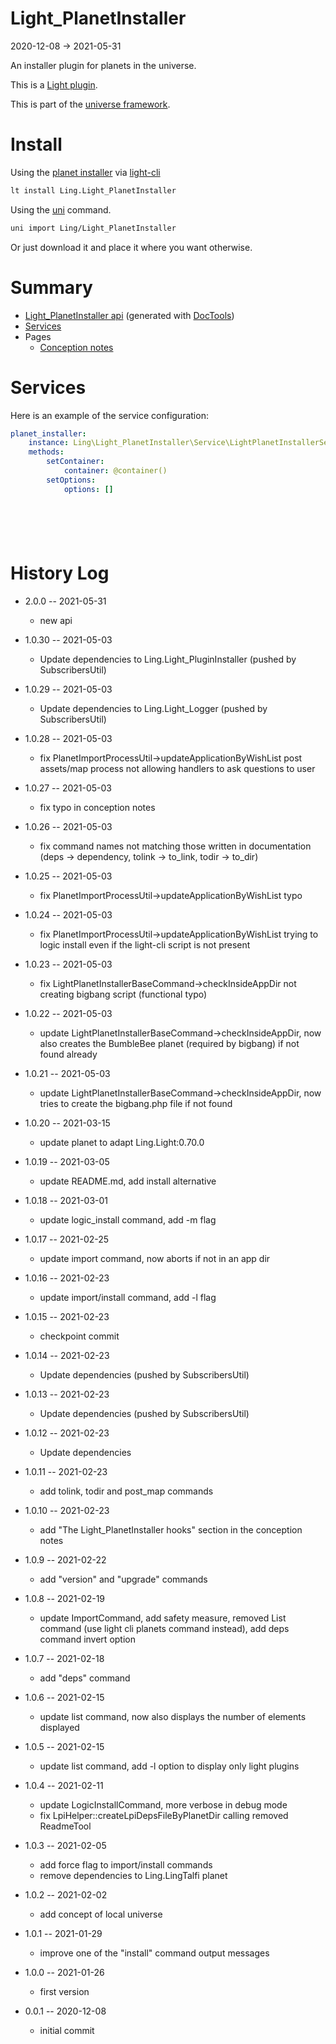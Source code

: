 Light_PlanetInstaller
===========
2020-12-08 -> 2021-05-31



An installer plugin for planets in the universe.


This is a [Light plugin](https://github.com/lingtalfi/Light/blob/master/doc/pages/plugin.md).

This is part of the [universe framework](https://github.com/karayabin/universe-snapshot).


Install
==========
Using the [planet installer](https://github.com/lingtalfi/Light_PlanetInstaller) via [light-cli](https://github.com/lingtalfi/Light_Cli)
```bash
lt install Ling.Light_PlanetInstaller
```

Using the [uni](https://github.com/lingtalfi/universe-naive-importer) command.
```bash
uni import Ling/Light_PlanetInstaller
```

Or just download it and place it where you want otherwise.






Summary
===========
- [Light_PlanetInstaller api](https://github.com/lingtalfi/Light_PlanetInstaller/blob/master/doc/api/Ling/Light_PlanetInstaller.md) (generated with [DocTools](https://github.com/lingtalfi/DocTools))
- [Services](#services)
- Pages
    - [Conception notes](https://github.com/lingtalfi/Light_PlanetInstaller/blob/master/doc/pages/conception-notes.md)






Services
=========


Here is an example of the service configuration:

```yaml
planet_installer:
    instance: Ling\Light_PlanetInstaller\Service\LightPlanetInstallerService
    methods:
        setContainer:
            container: @container()
        setOptions:
            options: []







```



History Log
=============

- 2.0.0 -- 2021-05-31

    - new api
  
- 1.0.30 -- 2021-05-03

    - Update dependencies to Ling.Light_PluginInstaller (pushed by SubscribersUtil)

- 1.0.29 -- 2021-05-03

    - Update dependencies to Ling.Light_Logger (pushed by SubscribersUtil)

- 1.0.28 -- 2021-05-03

    - fix PlanetImportProcessUtil->updateApplicationByWishList post assets/map process not allowing handlers to ask questions to user
  
- 1.0.27 -- 2021-05-03

    - fix typo in conception notes  
  
- 1.0.26 -- 2021-05-03

    - fix command names not matching those written in documentation (deps -> dependency, tolink -> to_link, todir -> to_dir)  
  
- 1.0.25 -- 2021-05-03

    - fix PlanetImportProcessUtil->updateApplicationByWishList typo
  
- 1.0.24 -- 2021-05-03

    - fix PlanetImportProcessUtil->updateApplicationByWishList trying to logic install even if the light-cli script is not present
  
- 1.0.23 -- 2021-05-03

    - fix LightPlanetInstallerBaseCommand->checkInsideAppDir not creating bigbang script (functional typo)
  
- 1.0.22 -- 2021-05-03

    - update LightPlanetInstallerBaseCommand->checkInsideAppDir, now also creates the BumbleBee planet (required by bigbang) if not found already
  
- 1.0.21 -- 2021-05-03

    - update LightPlanetInstallerBaseCommand->checkInsideAppDir, now tries to create the bigbang.php file if not found
  
- 1.0.20 -- 2021-03-15

    - update planet to adapt Ling.Light:0.70.0

- 1.0.19 -- 2021-03-05

    - update README.md, add install alternative

- 1.0.18 -- 2021-03-01

    - update logic_install command, add -m flag
  
- 1.0.17 -- 2021-02-25

    - update import command, now aborts if not in an app dir
  
- 1.0.16 -- 2021-02-23

    - update import/install command, add -l flag
  
- 1.0.15 -- 2021-02-23

    - checkpoint commit
  
- 1.0.14 -- 2021-02-23

    - Update dependencies (pushed by SubscribersUtil)

- 1.0.13 -- 2021-02-23

    - Update dependencies (pushed by SubscribersUtil)

- 1.0.12 -- 2021-02-23

    - Update dependencies

- 1.0.11 -- 2021-02-23

    - add tolink, todir and post_map commands
  
- 1.0.10 -- 2021-02-23

    - add "The Light_PlanetInstaller hooks" section in the conception notes
  
- 1.0.9 -- 2021-02-22

    - add "version" and "upgrade" commands
  
- 1.0.8 -- 2021-02-19

    - update ImportCommand, add safety measure, removed List command (use light cli planets command instead), add deps command invert option
  
- 1.0.7 -- 2021-02-18

    - add "deps" command
  
- 1.0.6 -- 2021-02-15

    - update list command, now also displays the number of elements displayed
  
- 1.0.5 -- 2021-02-15

    - update list command, add -l option to display only light plugins
  
- 1.0.4 -- 2021-02-11

    - update LogicInstallCommand, more verbose in debug mode
    - fix LpiHelper::createLpiDepsFileByPlanetDir calling removed ReadmeTool
  
- 1.0.3 -- 2021-02-05

    - add force flag to import/install commands
    - remove dependencies to Ling.LingTalfi planet
  
- 1.0.2 -- 2021-02-02

    - add concept of local universe
  
- 1.0.1 -- 2021-01-29

    - improve one of the "install" command output messages
  
- 1.0.0 -- 2021-01-26

    - first version
  
- 0.0.1 -- 2020-12-08

    - initial commit
